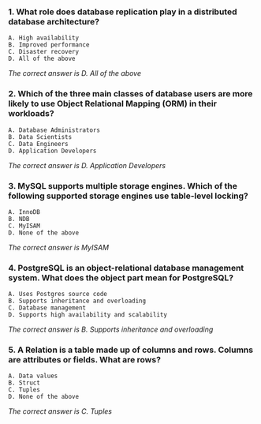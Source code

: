 ### 1. What role does database replication play in a distributed database architecture?
    A. High availability
    B. Improved performance
    C. Disaster recovery
    D. All of the above

_The correct answer is D. All of the above_
### 2. Which of the three main classes of database users are more likely to use Object Relational Mapping (ORM) in their workloads?
    A. Database Administrators
    B. Data Scientists
    C. Data Engineers 
    D. Application Developers

_The correct answer is D. Application Developers_
### 3. MySQL supports multiple storage engines. Which of the following supported storage engines use table-level locking?
    A. InnoDB 
    B. NDB
    C. MyISAM
    D. None of the above

_The correct answer is MyISAM_
### 4. PostgreSQL is an object-relational database management system. What does the object part mean for PostgreSQL?
    A. Uses Postgres source code
    B. Supports inheritance and overloading
    C. Database management
    D. Supports high availability and scalability

_The correct answer is B. Supports inheritance and overloading_
### 5. A Relation is a table made up of columns and rows. Columns are attributes or fields. What are rows?
    A. Data values
    B. Struct
    C. Tuples
    D. None of the above

_The correct answer is C. Tuples_
